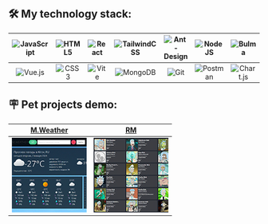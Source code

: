 ## :hammer_and_wrench: My technology stack:
|![JavaScript](https://img.shields.io/badge/JavaScript-F7DF1E?style=for-the-badge&logo=JavaScript&logoColor=black) | ![HTML5](https://img.shields.io/badge/html5-%23E34F26.svg?style=for-the-badge&logo=html5&logoColor=white) |![React](https://img.shields.io/badge/react-%2320232a.svg?style=for-the-badge&logo=react&logoColor=%2361DAFB) | ![TailwindCSS](https://img.shields.io/badge/tailwindcss-%2338B2AC.svg?style=for-the-badge&logo=tailwind-css&logoColor=white) | ![Ant-Design](https://img.shields.io/badge/-AntDesign-%230170FE?style=for-the-badge&logo=ant-design&logoColor=white)| ![NodeJS](https://img.shields.io/badge/node.js-6DA55F?style=for-the-badge&logo=node.js&logoColor=white)| ![Bulma](https://img.shields.io/badge/bulma-00D0B1?style=for-the-badge&logo=bulma&logoColor=white)|
|:------:|:------:|:------:|:------:|:------:|:------:|:------:|
|![Vue.js](https://img.shields.io/badge/Vue.js-4FC08D?style=for-the-badge&logo=Vue.js&logoColor=white) | ![CSS3](https://img.shields.io/badge/css3-%231572B6.svg?style=for-the-badge&logo=css3&logoColor=white) | ![Vite](https://img.shields.io/badge/vite-%23646CFF.svg?style=for-the-badge&logo=vite&logoColor=white) |![MongoDB](https://img.shields.io/badge/MongoDB-%234ea94b.svg?style=for-the-badge&logo=mongodb&logoColor=white) | ![Git](https://img.shields.io/badge/git-%23F05033.svg?style=for-the-badge&logo=git&logoColor=white)| 	![Postman](https://img.shields.io/badge/Postman-FF6C37?style=for-the-badge&logo=postman&logoColor=white)| ![Chart.js](https://img.shields.io/badge/chart.js-F5788D.svg?style=for-the-badge&logo=chart.js&logoColor=white)

## :placard: Pet projects demo:

[M.Weather](https://dexone.github.io/M.Weather/) | [RM](https://github.com/Dexone/rick_morty) |
--- | --- 
<img src="./pics/weather.jpg" /> | <img src="./pics/rm.jpg" />  |